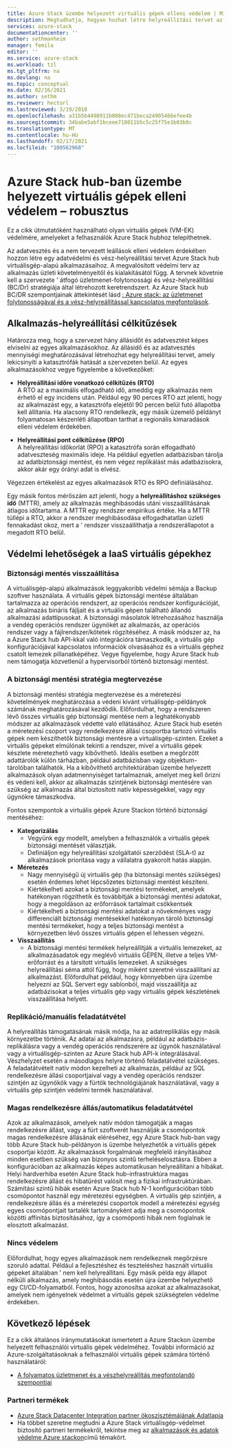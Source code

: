 ```yaml
---
title: Azure Stack üzembe helyezett virtuális gépek elleni védelem | Microsoft Docs
description: Megtudhatja, hogyan hozhat létre helyreállítási tervet az adatvesztéssel és a nem tervezett állásidővel Azure Stack üzembe helyezett virtuális gépek védelme érdekében.
services: azure-stack
documentationcenter: ''
author: sethmanheim
manager: femila
editor: ''
ms.service: azure-stack
ms.workload: tzl
ms.tgt_pltfrm: na
ms.devlang: na
ms.topic: conceptual
ms.date: 02/16/2021
ms.author: sethm
ms.reviewer: hectorl
ms.lastreviewed: 3/19/2018
ms.openlocfilehash: a31b5b4498911b008ec471beca24905466efee4b
ms.sourcegitcommit: 34babe5abf1bceee718011b5c5c25f75e1b03b0c
ms.translationtype: MT
ms.contentlocale: hu-HU
ms.lasthandoff: 02/17/2021
ms.locfileid: "100562968"
---
```

# <a name="protect-vms-deployed-on-azure-stack-hub---ruggedized"></a>Azure Stack hub-ban üzembe helyezett virtuális gépek elleni védelem – robusztus

Ez a cikk útmutatóként használható olyan virtuális gépek (VM-EK) védelmére, amelyeket a felhasználók Azure Stack hubhoz telepíthetnek.

Az adatvesztés és a nem tervezett leállások elleni védelem érdekében hozzon létre egy adatvédelmi és vész-helyreállítási tervet Azure Stack hub virtuálisgép-alapú alkalmazásaihoz. A megvalósított védelmi terv az alkalmazás üzleti követelményeitől és kialakításától függ. A tervnek követnie kell a szervezete \' átfogó üzletmenet-folytonossági és vész-helyreállítási (BC/Dr) stratégiája által létrehozott keretrendszert. Az Azure Stack hub BC/DR szempontjainak áttekintését lásd [: Azure stack: az üzletmenet folytonosságával és a vész-helyreállítással kapcsolatos megfontolások](https://azure.microsoft.com/resources/azure-stack-considerations-for-business-continuity-and-disaster-recovery/).

## <a name="application-recovery-objectives"></a>Alkalmazás-helyreállítási célkitűzések

Határozza meg, hogy a szervezet hány állásidőt és adatvesztést képes elviselni az egyes alkalmazásokhoz. Az állásidő és az adatvesztés mennyiségi meghatározásával létrehozhat egy helyreállítási tervet, amely lekicsinyíti a katasztrófák hatását a szervezeten belül. Az egyes alkalmazásokhoz vegye figyelembe a következőket:

- **Helyreállítási időre vonatkozó célkitűzés (RTO)**\
    A RTO az a maximális elfogadható idő, ameddig egy alkalmazás nem érhető el egy incidens után. Például egy 90 perces RTO azt jelenti, hogy az alkalmazást egy, a katasztrófa elejétől 90 percen belül futó állapotba kell állítania. Ha alacsony RTO rendelkezik, egy másik üzemelő példányt folyamatosan készenléti állapotban tarthat a regionális kimaradások elleni védelem érdekében.

- **Helyreállítási pont célkitűzése (RPO)**\
    A helyreállítási időkorlát (RPO) a katasztrófa során elfogadható adatveszteség maximális ideje. Ha például egyetlen adatbázisban tárolja az adatbiztonsági mentést, és nem végez replikálást más adatbázisokra, akkor akár egy órányi adat is elvész.

Végezzen értékelést az egyes alkalmazások RTO és RPO definiálásához.

Egy másik fontos mérőszám azt jelenti, hogy a **helyreállításhoz szükséges idő** (MTTR), amely az alkalmazás meghibásodás utáni visszaállításának átlagos időtartama. A MTTR egy rendszer empirikus értéke. Ha a MTTR túllépi a RTO, akkor a rendszer meghibásodása elfogadhatatlan üzleti fennakadást okoz, mert a \' rendszer visszaállíthatja a rendszerállapotot a megadott RTO belül.

## <a name="protection-options-for-iaas-vms"></a>Védelmi lehetőségek a IaaS virtuális gépekhez

### <a name="backup-restore"></a>Biztonsági mentés visszaállítása

A virtuálisgép-alapú alkalmazások leggyakoribb védelmi sémája a Backup szoftver használata. A virtuális gépek biztonsági mentése általában tartalmazza az operációs rendszert, az operációs rendszer konfigurációját, az alkalmazás bináris fájljait és a virtuális gépen található állandó alkalmazási adattípusokat. A biztonsági másolatok létrehozásához használja a vendég operációs rendszer ügynökét az alkalmazás, az operációs rendszer vagy a fájlrendszer/kötetek rögzítéséhez. A másik módszer az, ha a Azure Stack hub API-kkal való integrációra támaszkodik, a virtuális gép konfigurációjával kapcsolatos információk olvasásához és a virtuális géphez csatolt lemezek pillanatképéhez. Vegye figyelembe, hogy Azure Stack hub nem támogatja közvetlenül a hypervisorból történő biztonsági mentést.

### <a name="planning-your-backup-strategy"></a>A biztonsági mentési stratégia megtervezése

A biztonsági mentési stratégia megtervezése és a méretezési követelmények meghatározása a védeni kívánt virtuálisgép-példányok számának meghatározásával kezdődik. Előfordulhat, hogy a rendszeren lévő összes virtuális gép biztonsági mentése nem a leghatékonyabb módszer az alkalmazások védetté való ellátásához. Azure Stack hub esetén a méretezési csoport vagy rendelkezésre állási csoportba tartozó virtuális gépek nem készíthetők biztonsági mentésre a virtuálisgép-szinten. Ezeket a virtuális gépeket elmúlónak tekinti a rendszer, mivel a virtuális gépek készlete méretezhető vagy kibővíthető. Ideális esetben a megőrzött adattárolók külön tárházban, például adatbázisban vagy objektum-tárolóban találhatók. Ha a kibővíthető architektúrában üzembe helyezett alkalmazások olyan adatmennyiséget tartalmaznak, amelyet meg kell őrizni és védeni kell, akkor az alkalmazás szintjének biztonsági mentésére van szükség az alkalmazás által biztosított natív képességekkel, vagy egy ügynökre támaszkodva.

Fontos szempontok a virtuális gépek Azure Stackon történő biztonsági mentéséhez:

- **Kategorizálás**
  - Vegyünk egy modellt, amelyben a felhasználók a virtuális gépek biztonsági mentését választják.
  - Definiáljon egy helyreállítási szolgáltatói szerződést (SLA-t) az alkalmazások prioritása vagy a vállalatra gyakorolt hatás alapján.
- **Méretezés**
  - Nagy mennyiségű új virtuális gép (ha biztonsági mentés szükséges) esetén érdemes lehet lépcsőzetes biztonsági mentést készíteni.
  - Kiértékelheti azokat a biztonsági mentési termékeket, amelyek hatékonyan rögzíthetik és továbbítják a biztonsági mentési adatokat, hogy a megoldáson az erőforrások tartalmait csökkentsék
  - Kiértékelheti a biztonsági mentési adatokat a növekményes vagy differenciált biztonsági mentésekkel hatékonyan tároló biztonsági mentési termékeket, hogy a teljes biztonsági mentést a környezetben lévő összes virtuális gépen el lehessen végezni.
- **Visszaállítás**
  - A biztonsági mentési termékek helyreállítják a virtuális lemezeket, az alkalmazásadatok egy meglévő virtuális GÉPEN, illetve a teljes VM-erőforrást és a társított virtuális lemezeket. A szükséges helyreállítási séma attól függ, hogy miként szeretné visszaállítani az alkalmazást. Előfordulhat például, hogy könnyebben újra üzembe helyezni az SQL Servert egy sablonból, majd visszaállítja az adatbázisokat a teljes virtuális gép vagy virtuális gépek készletének visszaállítása helyett.

### <a name="replicationmanual-failover"></a>Replikáció/manuális feladatátvétel

A helyreállítás támogatásának másik módja, ha az adatreplikálás egy másik környezetbe történik. Az adatai az alkalmazásra, például az adatbázis-replikálásra vagy a vendég operációs rendszerére az ügynök használatával vagy a virtuálisgép-szinten az Azure Stack hub API-k integrálásával. Vészhelyzet esetén a másodlagos helyre történő feladatátvétel szükséges. A feladatátvételt natív módon kezelheti az alkalmazás, például az SQL rendelkezésre állási csoportjaival vagy a vendég operációs rendszer szintjén az ügynökök vagy a fürtök technológiájának használatával, vagy a virtuális gép szintjén védelmi termék használatával.

### <a name="high-availabilityautomatic-failover"></a>Magas rendelkezésre állás/automatikus feladatátvétel

Azok az alkalmazások, amelyek natív módon támogatják a magas rendelkezésre állást, vagy a fürt szoftverét használják a csomópontok magas rendelkezésre állásának eléréséhez, egy Azure Stack hub-ban vagy több Azure Stack hub-példányon is üzembe helyezhetők a virtuális gépek csoportjai között. Az alkalmazások forgalmának megfelelő irányításához minden esetben szükség van bizonyos szintű terheléselosztásra. Ebben a konfigurációban az alkalmazás képes automatikusan helyreállítani a hibákat. Helyi hardverhiba esetén Azure Stack hub-infrastruktúra magas rendelkezésre állást és hibatűrést valósít meg a fizikai infrastruktúrában. Számítási szintű hibák esetén Azure Stack hub N-1 konfigurációban több csomópontot használ egy méretezési egységben. A virtuális gép szintjén, a rendelkezésre állás és a méretezési csoportok modell a méretezési egység egyes csomópontjait tartalék tartományként adja meg a csomópontok közötti affinitás biztosításához, így a csomóponti hibák nem foglalnak le elosztott alkalmazást.

### <a name="no-protection"></a>Nincs védelem

Előfordulhat, hogy egyes alkalmazások nem rendelkeznek megőrzésre szoruló adattal. Például a fejlesztéshez és teszteléshez használt virtuális gépeket általában \' nem kell helyreállítani. Egy másik példa egy állapot nélküli alkalmazás, amely meghibásodás esetén újra üzembe helyezhető egy CI/CD-folyamatból. Fontos, hogy azonosítsa azokat az alkalmazásokat, amelyek nem igényelnek védelmet a virtuális gépek szükségtelen védelme érdekében.

<!-- ## Recommended topologies

Important considerations for your Azure Stack deployment: -->

## <a name="next-steps"></a>Következő lépések

Ez a cikk általános iránymutatásokat ismertetett a Azure Stackon üzembe helyezett felhasználói virtuális gépek védelméhez. További információ az Azure-szolgáltatásoknak a felhasználói virtuális gépek számára történő használatáról:

- [A folyamatos üzletmenet és a vészhelyreállítás megfontolandó szempontjai](https://azure.microsoft.com/resources/azure-stack-considerations-for-business-continuity-and-disaster-recovery/)

### <a name="partner-products"></a>Partneri termékek

- [Azure Stack Datacenter Integration partner ökoszisztémájának Adatlapja](https://azure.microsoft.com/resources/azure-stack-datacenter-integration-partners/)
- Ha többet szeretne megtudni a Azure Stack virtuálisgép-védelmet biztosító partneri termékekről, tekintse meg az [alkalmazások és adatok védelme Azure stackon](https://azure.microsoft.com/blog/protecting-applications-and-data-on-azure-stack/)című témakört.
